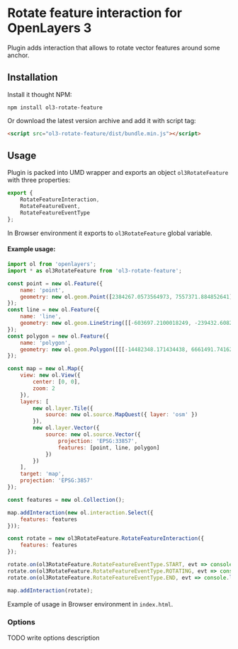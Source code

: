 # Rotate feature interaction for OpenLayers 3
Plugin adds interaction that allows to rotate vector features around some anchor.

## Installation
Install it thought NPM:
```shell
npm install ol3-rotate-feature
```
Or download the latest version archive and add it with script tag:
```html
<script src="ol3-rotate-feature/dist/bundle.min.js"></script>
```
## Usage
Plugin is packed into UMD wrapper and exports an object `ol3RotateFeature` with three properties:
```js
export {
    RotateFeatureInteraction,
    RotateFeatureEvent,
    RotateFeatureEventType
};
```
In Browser environment it exports to `ol3RotateFeature` global variable. 

#### Example usage:
```js
import ol from 'openlayers';
import * as ol3RotateFeature from 'ol3-rotate-feature';

const point = new ol.Feature({
    name: 'point',
    geometry: new ol.geom.Point([2384267.0573564973, 7557371.884852641])
});
const line = new ol.Feature({
    name: 'line',
    geometry: new ol.geom.LineString([[-603697.2100018249, -239432.60826165066], [4190433.20404443, 2930563.8287811787]])
});
const polygon = new ol.Feature({
    name: 'polygon',
    geometry: new ol.geom.Polygon([[[-14482348.171434438, 6661491.741627443], [-9541458.663080638, 6221214.458704827], [-11473786.738129886, 3300708.4819848104], [-14482348.171434438, 6661491.741627443]]])
});

const map = new ol.Map({
    view: new ol.View({
        center: [0, 0],
        zoom: 2
    }),
    layers: [
        new ol.layer.Tile({
            source: new ol.source.MapQuest({ layer: 'osm' })
        }),
        new ol.layer.Vector({
            source: new ol.source.Vector({
                projection: 'EPSG:33857',
                features: [point, line, polygon]
            })
        })
    ],
    target: 'map',
    projection: 'EPSG:3857'
});

const features = new ol.Collection();

map.addInteraction(new ol.interaction.Select({
    features: features
}));

const rotate = new ol3RotateFeature.RotateFeatureInteraction({
    features: features
});

rotate.on(ol3RotateFeature.RotateFeatureEventType.START, evt => console.log('rotate start', evt.features));
rotate.on(ol3RotateFeature.RotateFeatureEventType.ROTATING, evt => console.log('rotating', evt.features));
rotate.on(ol3RotateFeature.RotateFeatureEventType.END, evt => console.log('rotate end', evt.features));

map.addInteraction(rotate);
```
Example of usage in Browser environment in `index.html`.
### Options
TODO write options description
